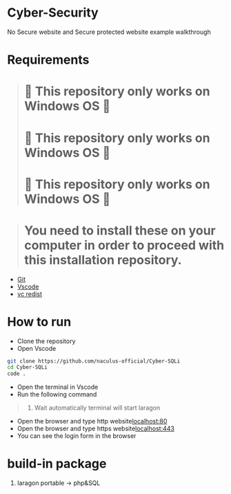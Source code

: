 # Cyber-Security

No Secure website and Secure protected website example walkthrough

# Requirements

> # 🚧 This repository only works on Windows OS 🚧
> # 🚧 This repository only works on Windows OS 🚧
> # 🚧 This repository only works on Windows OS 🚧

> # You need to install these on your computer in order to proceed with this installation repository.

- [Git](https://git-scm.com/downloads)
- [Vscode](https://code.visualstudio.com/download)
- [vc redist](https://aka.ms/vs/17/release/vc_redist.x64.exe)

# How to run
- Clone the repository
- Open Vscode
```bash
git clone https://github.com/naculus-official/Cyber-SQLi
cd Cyber-SQLi
code .
```
- Open the terminal in Vscode
- Run the following command
> 1. Wait automatically terminal will start laragon
- Open the browser and type http website[localhost:80](http://www.naculus.test)
- Open the browser and type https website[localhost:443](https://www.naculus.test)
- You can see the login form in the browser


# build-in package
1. laragon portable
-> php&SQL
